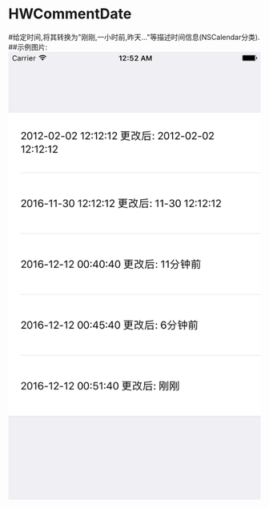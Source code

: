 # HWCommentDate
#给定时间,将其转换为"刚刚,一小时前,昨天..."等描述时间信息(NSCalendar分类).
##示例图片:
![](https://github.com/IMLoser/HWCommentDate/blob/master/HWCommentDateDemo/clickImage.png)
